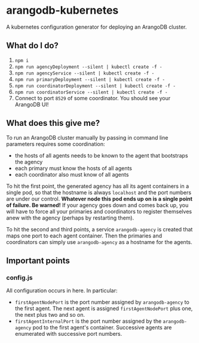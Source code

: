 # arangodb-kubernetes
A kubernetes configuration generator for deploying an ArangoDB cluster.

## What do I do?

1. ```npm i```
1. ```npm run agencyDeployment --silent | kubectl create -f -```
1. ```npm run agencyService --silent | kubectl create -f -```
1. ```npm run primaryDeployment --silent | kubectl create -f -```
1. ```npm run coordinatorDeployment --silent | kubectl create -f -```
1. ```npm run coordinatorService --silent | kubectl create -f -```
1. Connect to port `8529` of some coordinator. You should see your ArangoDB UI!

## What does this give me?

To run an ArangoDB cluster manually by passing
in command line parameters requires some
coordination:
* the hosts of all agents needs to be known to the agent that bootstraps the agency
* each primary must know the hosts of all agents
* each coordinator also must know of all agents

To hit the first point, the generated agency has all its agent containers
in a single pod, so that the hostname is always `localhost` and the port
numbers are under our control.
**Whatever node this pod ends up on is a single point of failure.
Be warned!** If your agency goes down and comes back up,
 you will have to force all your primaries and 
coordinators to register themselves anew with
the agency (perhaps by restarting them).

To hit the second and third points, a service `arangodb-agency` is created that maps one port
to each agent container. Then the primaries and coordinators can simply
use `arangodb-agency` as a hostname for the agents.

## Important points

### config.js
All configuration occurs in here. In particular:
* `firstAgentNodePort` is the port number assigned by `arangodb-agency` to
the first agent. The next agent is assigned `firstAgentNodePort` plus one,
the next plus two and so on.
* `firstAgentInternalPort` is the port number assigned by the `arangodb-agency`
pod to the first agent's container. Successive agents are enumerated with
successive port numbers.
